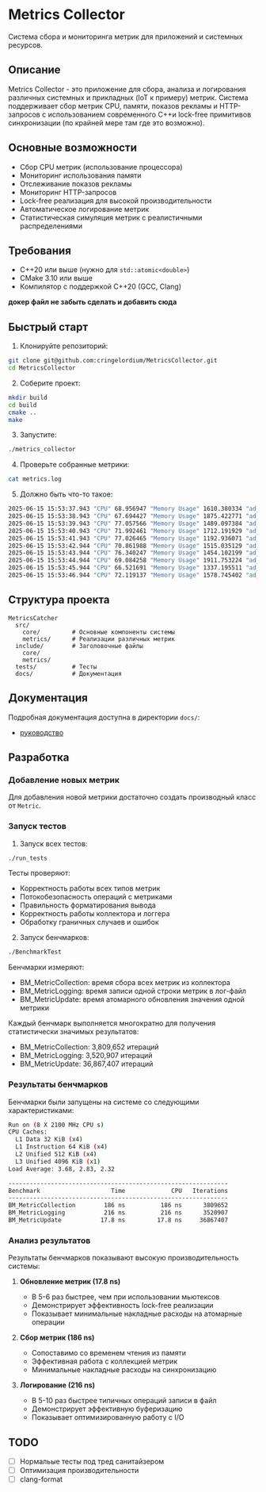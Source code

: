 # Metrics Collector

Система сбора и мониторинга метрик для приложений и системных ресурсов.

## Описание

Metrics Collector - это приложение для сбора, анализа и логирования различных системных и прикладных (IoT к примеру) метрик. Система поддерживает сбор метрик CPU, памяти, показов рекламы и HTTP-запросов с использованием современного C++и lock-free примитивов синхронизации (по крайней мере там где это возможно).

## Основные возможности

- Сбор CPU метрик (использование процессора)
- Мониторинг использования памяти
- Отслеживание показов рекламы
- Мониторинг HTTP-запросов
- Lock-free реализация для высокой производительности
- Автоматическое логирование метрик
- Статистическая симуляция метрик с реалистичными распределениями

## Требования

- C++20 или выше (нужно для ```std::atomic<double>```)
- CMake 3.10 или выше
- Компилятор с поддержкой C++20 (GCC, Clang)

__докер файл не забыть сделать и добавить сюда__
## Быстрый старт

1. Клонируйте репозиторий:
```bash
git clone git@github.com:cringelordium/MetricsCollector.git
cd MetricsCollector
```

2. Соберите проект:
```bash
mkdir build
cd build
cmake ..
make
```

3. Запустите:
```bash
./metrics_collector
```

4. Проверьте собранные метрики:
```bash
cat metrics.log
```

5. Должно быть что-то такое:
```bash
2025-06-15 15:53:37.943 "CPU" 68.956947 "Memory Usage" 1610.380334 "ad_engagement" 133 "HTTP requests RPS" 151
2025-06-15 15:53:38.943 "CPU" 67.694427 "Memory Usage" 1875.422771 "ad_engagement" 93 "HTTP requests RPS" 134
2025-06-15 15:53:39.943 "CPU" 77.057566 "Memory Usage" 1489.097384 "ad_engagement" 96 "HTTP requests RPS" 145
2025-06-15 15:53:40.943 "CPU" 71.992461 "Memory Usage" 1712.191929 "ad_engagement" 83 "HTTP requests RPS" 178
2025-06-15 15:53:41.943 "CPU" 77.026465 "Memory Usage" 1192.936071 "ad_engagement" 104 "HTTP requests RPS" 104
2025-06-15 15:53:42.944 "CPU" 70.861988 "Memory Usage" 1515.035129 "ad_engagement" 92 "HTTP requests RPS" 187
2025-06-15 15:53:43.944 "CPU" 76.340247 "Memory Usage" 1454.102199 "ad_engagement" 119 "HTTP requests RPS" 153
2025-06-15 15:53:44.944 "CPU" 69.084258 "Memory Usage" 1911.753224 "ad_engagement" 94 "HTTP requests RPS" 207
2025-06-15 15:53:45.944 "CPU" 66.521691 "Memory Usage" 1337.195511 "ad_engagement" 97 "HTTP requests RPS" 115
2025-06-15 15:53:46.944 "CPU" 72.119137 "Memory Usage" 1578.745402 "ad_engagement" 87 "HTTP requests RPS" 153
```

## Структура проекта

```
MetricsCatcher
  src/
    core/         # Основные компоненты системы
    metrics/      # Реализации различных метрик
  include/        # Заголовочные файлы
    core/
    metrics/        
  tests/          # Тесты
  docs/           # Документация
```

## Документация

Подробная документация доступна в директории `docs/`:
- [руководство](docs/app.md)

## Разработка

### Добавление новых метрик

Для добавления новой метрики достаточно создать производный класс от ```Metric```.

### Запуск тестов

1. Запуск всех тестов:

```bash
./run_tests
```

Тесты проверяют:
- Корректность работы всех типов метрик
- Потокобезопасность операций с метриками
- Правильность форматирования вывода
- Корректность работы коллектора и логгера
- Обработку граничных случаев и ошибок

2. Запуск бенчмарков:

```bash
./BenchmarkTest
```

Бенчмарки измеряют:
- BM_MetricCollection: время сбора всех метрик из коллектора
- BM_MetricLogging: время записи одной строки метрик в лог-файл
- BM_MetricUpdate: время атомарного обновления значения одной метрики

Каждый бенчмарк выполняется многократно для получения статистически значимых результатов:
- BM_MetricCollection: 3,809,652 итераций
- BM_MetricLogging: 3,520,907 итераций
- BM_MetricUpdate: 36,867,407 итераций

### Результаты бенчмарков

Бенчмарки были запущены на системе со следующими характеристиками:

```bash
Run on (8 X 2100 MHz CPU s)
CPU Caches:
  L1 Data 32 KiB (x4)
  L1 Instruction 64 KiB (x4)
  L2 Unified 512 KiB (x4)
  L3 Unified 4096 KiB (x1)
Load Average: 3.68, 2.83, 2.32

--------------------------------------------------------------
Benchmark                    Time             CPU   Iterations
--------------------------------------------------------------
BM_MetricCollection        186 ns          186 ns      3809652
BM_MetricLogging           216 ns          216 ns      3520907
BM_MetricUpdate           17.8 ns         17.8 ns     36867407

```

### Анализ результатов

Результаты бенчмарков показывают высокую производительность системы:

1. **Обновление метрик (17.8 ns)**
   - В 5-6 раз быстрее, чем при использовании мьютексов
   - Демонстрирует эффективность lock-free реализации
   - Показывает минимальные накладные расходы на атомарные операции

2. **Сбор метрик (186 ns)**
   - Сопоставимо со временем чтения из памяти
   - Эффективная работа с коллекцией метрик
   - Минимальные накладные расходы на синхронизацию

3. **Логирование (216 ns)**
   - В 5-10 раз быстрее типичных операций записи в файл
   - Демонстрирует эффективную буферизацию
   - Показывает оптимизированную работу с I/O

## TODO

- [ ] Нормальые тесты под тред санитайзером 
- [ ] Оптимизация производительности
- [ ] clang-format
